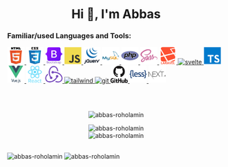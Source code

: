 <div id="header" align="center">
   <h1 align="center">Hi 👋, I'm Abbas</h1>
</div>


<h3 align="left">Familiar/used Languages and Tools:</h3>
<p align="left"> 
   <a href="https://www.w3.org/html/" target="_blank">
    <img
      src="https://raw.githubusercontent.com/devicons/devicon/master/icons/html5/html5-original-wordmark.svg"
      alt="html5"
      width="40"
      height="40"
    />
  </a>
      <a href="https://www.w3.org/Style/CSS/" target="_blank">
    <img
      src="https://raw.githubusercontent.com/devicons/devicon/master/icons/css3/css3-original-wordmark.svg"
      alt="CSS3"
      width="40"
      height="40"
    />
  </a>
      <a href="https://getbootstrap.com/" target="_blank">
    <img
      src="https://raw.githubusercontent.com/devicons/devicon/master/icons/bootstrap/bootstrap-original-wordmark.svg"
      alt="getbootstrap"
      width="40"
      height="40"
    />
  </a>
   <a
    href="https://developer.mozilla.org/en-US/docs/Web/JavaScript"
    target="_blank"
    >
    <img
      src="https://raw.githubusercontent.com/devicons/devicon/master/icons/javascript/javascript-original.svg"
      alt="javascript"
      width="40"
      height="40"
    />
  </a>   
   <a
    href="https://jquery.com/"
    target="_blank"
    >
    <img
      src="https://raw.githubusercontent.com/devicons/devicon/master/icons/jquery/jquery-original-wordmark.svg"
      alt="jquery"
      width="40"
      height="40"
    />
  </a>   
  </a>
  <a href="https://www.mysql.com/" target="_blank">
    <img
      src="https://raw.githubusercontent.com/devicons/devicon/master/icons/mysql/mysql-original-wordmark.svg"
      alt="mysql"
      width="40"
      height="40"
    />
  </a>
  <a href="https://www.php.net" target="_blank">
       <img
         src="https://raw.githubusercontent.com/devicons/devicon/master/icons/php/php-original.svg"
         alt="php"
         width="40"
         height="40"
       />
  </a>
   <a href="https://sass-lang.com" target="_blank">
       <img
         src="https://raw.githubusercontent.com/devicons/devicon/master/icons/sass/sass-original.svg"
         alt="sass"
         width="40"
         height="40"
       />
   </a>
   <a href="https://laravel.com/" target="_blank">
    <img
      src="https://raw.githubusercontent.com/devicons/devicon/master/icons/laravel/laravel-plain-wordmark.svg"
      alt="laravel"
      width="40"
      height="40"
    />
  </a>
   <a href="https://svelte.dev" target="_blank">
       <img
         src="https://upload.wikimedia.org/wikipedia/commons/1/1b/Svelte_Logo.svg"
         alt="svelte"
         width="40"
         height="40"
       />
   </a>
   <a href="https://www.typescriptlang.org/" target="_blank">
       <img
         src="https://raw.githubusercontent.com/devicons/devicon/master/icons/typescript/typescript-original.svg"
         alt="typescript"
         width="40"
         height="40"
       />
  </a>
  <a href="https://vuejs.org/" target="_blank">
    <img
      src="https://raw.githubusercontent.com/devicons/devicon/master/icons/vuejs/vuejs-original-wordmark.svg"
      alt="vuejs"
      width="40"
      height="40"
    />
  </a>
  <a href="https://reactjs.org/" target="_blank">
    <img
      src="https://raw.githubusercontent.com/devicons/devicon/master/icons/react/react-original-wordmark.svg"
      alt="reactjs"
      width="40"
      height="40"
    />
  </a>
    <a href="https://redux.js.org" target="_blank" rel="noreferrer">
    <img
      src="https://raw.githubusercontent.com/devicons/devicon/master/icons/redux/redux-original.svg"
      alt="redux"
      width="40"
      height="40"
    />
  </a>
  <a href="https://tailwindcss.com/" target="_blank" rel="noreferrer">
    <img
      src="https://www.vectorlogo.zone/logos/tailwindcss/tailwindcss-icon.svg"
      alt="tailwind"
      width="40"
      height="40"
    />
  </a>
   <a href="https://git-scm.com/" target="_blank">
    <img
      src="https://www.vectorlogo.zone/logos/git-scm/git-scm-icon.svg"
      alt="git"
      width="40"
      height="40"
    />
  </a>
  <a href="https://github.com/" target="_blank">
    <img
      src="https://raw.githubusercontent.com/devicons/devicon/master/icons/github/github-original-wordmark.svg"
      alt="github"
      width="40"
      height="40"
    />
  </a>
     <a href="https://lesscss.org/" target="_blank">
    <img
      src="https://raw.githubusercontent.com/devicons/devicon/master/icons/less/less-plain-wordmark.svg"
      alt="lesscss"
      width="40"
      height="40"
    />
  </a>
    </a>
     <a href="https://https://nextjs.org/" target="_blank">
    <img
      src="https://raw.githubusercontent.com/devicons/devicon/master/icons/nextjs/nextjs-original-wordmark.svg"
      alt="nextjs"
      width="40"
      height="40"
    />
  </a>
</p>



<br><br>
<p align="center">
  <img src="https://github-readme-stats.vercel.app/api/top-langs?username=abbas-roholamin&show_icons=true&locale=en&layout=compact&theme=dark" alt="abbas-roholamin" />
</p>
  
  
<div align="center">

<img src="https://github-readme-stats.vercel.app/api?username=abbas-roholamin&count_private=true&show_icons=true&locale=en&theme=dark" alt="abbas-roholamin" />
   <br>
<img src="https://github-readme-streak-stats.herokuapp.com/?user=abbas-roholamin&theme=dark" alt="abbas-roholamin" />
   
</div>

<br>
<p align="left">
   <img src="https://komarev.com/ghpvc/?username=abbas-roholamin&label=Profile%20views&color=0e75b6&style=flat" alt="abbas-roholamin" /> 
   <img src="https://wakatime.com/badge/user/e1437bec-a9c1-430a-84b5-75378ccefde6.svg" alt="abbas-roholamin" /> 
</p>

